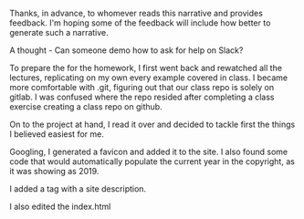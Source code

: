 Thanks, in advance, to whomever reads this narrative and provides feedback. I'm hoping some of the feedback will include how better to generate such a narrative.

A thought - Can someone demo how to ask for help on Slack?

To prepare the for the homework, I first went back and rewatched all the lectures, replicating on my own every example covered in class. I became more comfortable with .git, figuring out that our class repo is solely on gitlab. I was confused where the repo resided after completing a class exercise creating a class repo on github.

On to the project at hand, I read it over and decided to tackle first the things I believed easiest for me.

Googling, I generated a favicon and added it to the site. I also found some code that would automatically populate the current year in the copyright, as it was showing as 2019.

I added a <meta> tag with a site description.

I also edited the index.html <title>, employing a convention I saw in other SEO company websites.

Looking over the assignment and reading online for good alt= descriptions, I generated some of my own for the site and added them to index.html. I also used tineye to look up the images to see if there was any particularly good alt= content to influence my own. I didn't find much, I imagine that's because the images are stock.

Next up, I tried changing many div tags to semantic tags and altering the .css to address that change. In so doing, I rendered the website much worse off than before. Evidently, I'm still unclear about elements, classes, and ids in css.

Also, during this semantic tag substitution process, I realized I do not have a good, efficient method for implementing, testing and, either approving or rejecting a changes to my code. My understanding is that I need to save the index.html in order for changes to take effect before I open the index.html in my default browser. That said, I'm happy to have started picking up some keyboard commands for repetitive tasks. I toggle word wrap in Visual Studio Code by option-z and open an index.html in the browser with option-b. Anything to avoid the mouse.

There was an issue, too, with my index.html being cached in Chrome, I believe, because when I removed the favicon code, saved, and reloaded in Chrome, the favicon was still present in the browser tab. After I cleared my browsing data, the favicon was cleared. I'd like to create an environment in which Chrome is only showing me the most current version of whatever I'm requesting be displayed, without, what I assume, are cached files, including those showing up in the tab, like the favicon. I wonder if any of my index.html refreshes looked like the previous version because the file was cached.

Realizing I was in way over my head, I Googled looking for sites looking like the one I was editing. I came across something similar, but I couldn't translate it to all the specifics of the homework.

Then, realizing Horiseon is a pretty rough play on words (is that what it is? it's not a portmanteau...), I Googled it and "refactor." Out came a few various versions of refactoring this assignment, as well as past students asking for help on message boards!

I found https://github.com/jorguzman100/01_Code_Refactor_JGR, and really appreciated the clarity of his readme (other than the misspelled "aknowledgement" at the end).

Reading over Mr. Guzman's index.html, style.css and README.md, I start to get a better idea of what I lack in terms of strategizing how to tackle an assignment like this. Up until this point, most of our work has focussed on generating content. I'm not yet sure how to tackle fixing problems I didn't create without creating a host of new issues!

All this said, credit to Mr. Guzman. I copied his code into my own, substituted my alt= descriptions, added the favicon, copyright year, and that brings us up to date. I should say, I'm not entirely sure how well his code satisfies the assignment, but the website loads, which is better than where I was before I sought solutions on Google.

Given the opportunity to do this again - something I'll afford myself this week, I think I'd be more aggressive about pursuing setting up the best process to tackle this task. I haven't done so yet because I'm hesitant to ask questions in class, knowing everyone's ponied up $10K to be there. When I rewatch the videos and hear myself trying to ask questions I don't even know how to form with the correct jargon, it's pretty painful. I also find myself thinking "just Google this."

I've recently added a second monitor, which has allowed for my being able to navigate simply taking class over Zoom. That first week and a half was partially lost on me from all the mis-tabbing back and forth on my 13" MacBook Air.

I am willing to pay someone for one-on-one tutoring to help get me up to speed. My impression is that most of my classmates either have prior experience or have figured out how to catch up. I'm confident I can approach their level pretty quickly, given the opportunity to one-on-one with someone.

Alright. Now I'm going to attempt to push all of this up to .git and submit the repo link and URL through the homework page.



# 01 HTML CSS Git: Code Refactor

One of the most common tasks for front-end and junior developers is to take existing code and refactor it to either meet a certain set of standards or implement a new technology. Web accessibility is an increasingly important consideration for businesses, ensuring that people with disabilities or socio-economic restrictions have access to their website, and helping them avoid litigation.

Your task is to refactor an existing webpage to make it accessible. An important rule to follow when working with someone else's code is the Scout Rule:

> Always leave the code you are editing a little cleaner than you found it.

To impress clients, you should always go the extra mile and improve their codebase for long term sustainability. Ensure that all links are functioning correctly and clean up the CSS to make it more efficient, consolidating CSS selectors and properties, organizing them to follow the semantic structure of the HTML elements, and including comments before each element or section of the page.

## User Story

```
AS A marketing agency
I WANT a codebase that follows accessibility standards
SO THAT our own site is optimized for search engines
```

## Acceptance Criteria

```
GIVEN a webpage meets accessibility standards
WHEN I view the source code
THEN I find semantic HTML elements
WHEN I view the structure of the HTML elements
THEN I find that the elements follow a logical structure independent of styling and positioning
WHEN I view the image elements
THEN I find accessible alt attributes
WHEN I view the heading attributes
THEN they fall in sequential order
WHEN I view the title element
THEN I find a concise, descriptive title
```

## Review

You are required to submit the following for review:

* The URL of the deployed application.

* The URL of the GitHub repository. Give the repository a unique name and include a README describing the project.

- - -
© 2019 Trilogy Education Services, a 2U, Inc. brand. All Rights Reserved.
